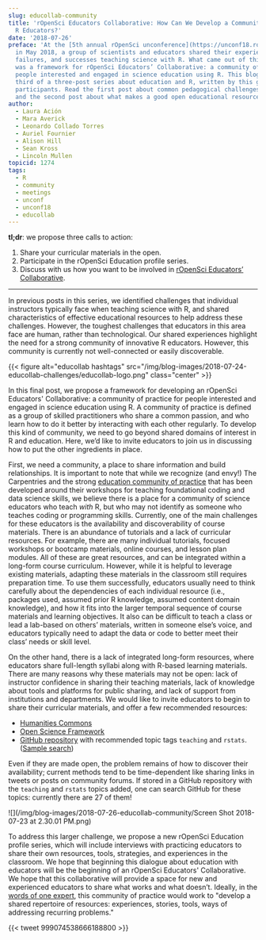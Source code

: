 ```yaml
---
slug: educollab-community
title: 'rOpenSci Educators Collaborative: How Can We Develop a Community of Innovative
  R Educators?'
date: '2018-07-26'
preface: 'At the [5th annual rOpenSci unconference](https://unconf18.ropensci.org)
  in May 2018, a group of scientists and educators shared their experiences, frustrations,
  failures, and successes teaching science with R. What came out of this discussion
  was a framework for rOpenSci Educators’ Collaborative: a community of practice for
  people interested and engaged in science education using R. This blog post is the
  third of a three-post series about education and R, written by this group of unconf18
  participants. Read the first post about common pedagogical challenges [here](/blog/2018/07/24/educollab-challenges/),
  and the second post about what makes a good open educational resource [here](/blog/2018/07/25/educollab-resources/).'
author:
  - Laura Ación
  - Mara Averick
  - Leonardo Collado Torres
  - Auriel Fournier
  - Alison Hill
  - Sean Kross
  - Lincoln Mullen
topicid: 1274
tags:
  - R
  - community
  - meetings
  - unconf
  - unconf18
  - educollab
---
```


**tl;dr**: we propose three calls to action:

1. Share your curricular materials in the open.
1. Participate in the rOpenSci Education profile series.
1. Discuss with us how you want to be involved in [rOpenSci Educators’ Collaborative](https://github.com/ropenscilabs/rOpenSciEd).

------------------------------

In previous posts in this series, we identified challenges that individual instructors typically face when teaching science with R, and shared characteristics of effective educational resources to help address these challenges. However, the toughest challenges that educators in this area face are human, rather than technological. Our shared experiences highlight the need for a strong community of innovative R educators. However, this community is currently not well-connected or easily discoverable. 


{{< figure alt="educollab hashtags" src="/img/blog-images/2018-07-24-educollab-challenges/educollab-logo.png" class="center" >}}

In this final post, we propose a framework for developing an rOpenSci Educators' Collaborative: a community of practice for people interested and engaged in science education using R. A community of practice is defined as a group of skilled practitioners who share a common passion, and who learn how to do it better by interacting with each other regularly. To develop this kind of community, we need to go beyond shared domains of interest in R and education. Here, we’d like to invite educators to join us in discussing how to put the other ingredients in place. 

First, we need a community, a place to share information and build relationships. It is important to note that while we recognize (and envy!) The Carpentries and the strong [education community of practice](https://cookbook.carpentries.org) that has been developed around their workshops for teaching foundational coding and data science skills, we believe there is a place for a community of science educators who teach *with* R, but who may not identify as someone who teaches coding or programming skills. Currently, one of the main challenges for these educators is the availability and discoverability of course materials. There is an abundance of tutorials and a lack of curricular resources. For example, there are many individual tutorials, focused workshops or bootcamp materials, online courses, and lesson plan modules. All of these are great resources, and can be integrated within a long-form course curriculum. However, while it is helpful to leverage existing materials, adapting these materials in the classroom still requires preparation time. To use them successfully, educators usually need to think carefully about the dependencies of each individual resource (i.e., packages used, assumed prior R knowledge, assumed content domain knowledge), and how it fits into the larger temporal sequence of course materials and learning objectives. It also can be difficult to teach a class or lead a lab-based on others’ materials, written in someone else’s voice, and educators typically need to adapt the data or code to better meet their class’ needs or skill level. 

On the other hand, there is a lack of integrated long-form  resources, where educators share full-length syllabi along with R-based learning materials. There are many reasons why these materials may not be open: lack of instructor confidence in sharing their teaching materials, lack of knowledge about tools and platforms for public sharing, and lack of support from institutions and departments. We would like to invite educators to begin to share their curricular materials, and offer a few recommended resources:

- [Humanities Commons](https://hcommons.org)
- [Open Science Framework](https://osf.io)
- [GitHub repository](https://github.com) with recommended topic tags `teaching` and `rstats`. ([Sample search](https://github.com/search?utf8=%E2%9C%93&q=topic%3Ateaching+topic%3Arstats&ref=simplesearch))

Even if they are made open, the problem remains of how to discover their availability; current methods tend to be time-dependent like sharing links in tweets or posts on community forums. If stored in a GitHub repository with the `teaching` and `rstats` topics added, one can search GitHub for these topics: currently there are 27 of them!

![](/img/blog-images/2018-07-26-educollab-community/Screen Shot 2018-07-23 at 2.30.01 PM.png)

To address this larger challenge, we propose a new rOpenSci Education profile series, which will include interviews with practicing educators to share their own resources, tools, strategies, and experiences in the classroom. We hope that beginning this dialogue about education with educators will be the beginning of an rOpenSci Educators' Collaborative. We hope that this collaborative will provide a space for new and experienced educators to share what works and what doesn’t. Ideally, in the [words of one expert](https://wenger-trayner.com/introduction-to-communities-of-practice/), this community of practice would work to "develop a shared repertoire of resources: experiences, stories, tools, ways of addressing recurring problems."

{{< tweet 999074538666188800 >}}
